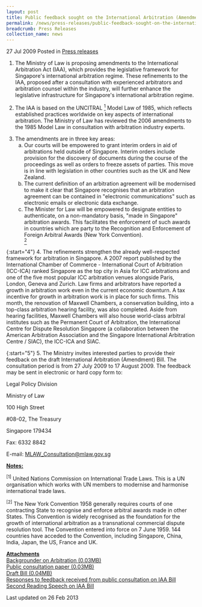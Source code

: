 ```yaml
---
layout: post
title: Public feedback sought on the International Arbitration (Amendment) Bill
permalink: /news/press-releases/public-feedback-sought-on-the-international-arbitration-amendment-bill
breadcrumb: Press Releases
collection_name: news
---
```


27 Jul 2009 Posted in [Press releases](/news/press-releases)

1. The Ministry of Law is proposing amendments to the International Arbitration Act (IAA), which provides the legislative framework for Singapore's international arbitration regime. These refinements to the IAA, proposed after a consultation with experienced arbitrators and arbitration counsel within the industry, will further enhance the legislative infrastructure for Singapore's international arbitration regime.

2. The IAA is based on the UNCITRAL <a href="#UN"><sup>1</sup></a> Model Law of 1985, which reflects established practices worldwide on key aspects of international arbitration. The Ministry of Law has reviewed the 2006 amendments to the 1985 Model Law in consultation with arbitration industry experts.

<ol start="3">
<li>
The amendments are in three key areas:
<ol style="list-style-type: lower-alpha">

<li>Our courts will be empowered to grant interim orders in aid of arbitrations held outside of Singapore. Interim orders include provision for the discovery of documents during the course of the proceedings as well as orders to freeze assets of parties. This move is in line with legislation in other countries such as the UK and New Zealand. </li>

<li> The current definition of an arbitration agreement will be modernised to make it clear that Singapore recognises that an arbitration agreement can be contained in "electronic communications" such as electronic emails or electronic data exchange.</li>
 
<li>The Minister for Law will be empowered to designate entities to authenticate, on a non-mandatory basis, "made in Singapore" arbitration awards. This facilitates the enforcement of such awards in countries which are party to the Recognition and Enforcement of Foreign Arbitral Awards (New York Convention).</li> <a href="#NYConvention"><sup>2</sup></a>

</ol>

</li>
</ol>


{:start="4"}
4. The refinements strengthen the already well-respected framework for arbitration in Singapore. A 2007 report published by the International Chamber of Commerce - International Court of Arbitration (ICC-ICA) ranked Singapore as the top city in Asia for ICC arbitrations and one of the five most popular ICC arbitration venues alongside Paris, London, Geneva and Zurich. Law firms and arbitrators have reported a growth in arbitration work even in the current economic downturn. A tax incentive for growth in arbitration work is in place for such firms. This month, the renovation of Maxwell Chambers, a conservation building, into a top-class arbitration hearing facility, was also completed. Aside from hearing facilities, Maxwell Chambers will also house world-class arbitral institutes such as the Permanent Court of Arbitration, the International Centre for Dispute Resolution Singapore (a collaboration between the American Arbitration Association and the Singapore International Arbitration Centre / SIAC), the ICC-ICA and SIAC.

{:start="5"}
5. The Ministry invites interested parties to provide their feedback on the draft International Arbitration (Amendment) Bill. The consultation period is from 27 July 2009 to 17 August 2009. The feedback may be sent in electronic or hard copy form to:

<p class="address-centered">Legal Policy Division</p>  
<p class="address-centered">Ministry of Law</p>  
<p class="address-centered">100 High Street</p>  
<p class="address-centered">#08-02, The Treasury</p>  
<p class="address-centered">Singapore 179434</p>  
<p class="address-centered">Fax: 6332 8842 </p> 
<p class="address-centered">E-mail: <a href="MLAW_Consultation@mlaw.gov.sg">MLAW_Consultation@mlaw.gov.sg</a></p>


**<u>Notes:</u>**


<p id="UN"><sup>[1]</sup> United Nations Commission on International Trade Laws. This is a UN organisation which works with UN members to modernise and harmonise international trade laws. </p>

<p id="NYConvention"><sup>[2]</sup> The New York Convention 1958 generally requires courts of one contracting State to recognise and enforce arbitral awards made in other States. This Convention is widely recognised as the foundation for the growth of international arbitration as a transnational commercial dispute resolution tool. The Convention entered into force on 7 June 1959. 144 countries have acceded to the Convention, including Singapore, China, India, Japan, the US, France and UK. </p>


**<u>Attachments</u>**  
[Backgrounder on Arbitration (0.03MB)](/files/news/press-releases/2009/07/linkclickf8e7.pdf)   
[Public consultation paper (0.03MB)](/files/news/press-releases/2009/07/linkclick17e0.pdf)    
[Draft Bill (0.04MB)](/files/news/press-releases/2009/07/linkclickef67.pdf)    
[Responses to feedback received from public consultation on IAA Bill](/news/announcements/responses-to-feedback-received-from-public-consultation-on-the-international-arbitration-amendment)    
[Second Reading Speech on IAA Bill](/news/parliamentary-speeches/second-reading-speech-by-minister-for-law-k-shanmugam-on-the-international-arbitration-amendment)


<p class="right-side-updated">Last updated on 26 Feb 2013</p>


